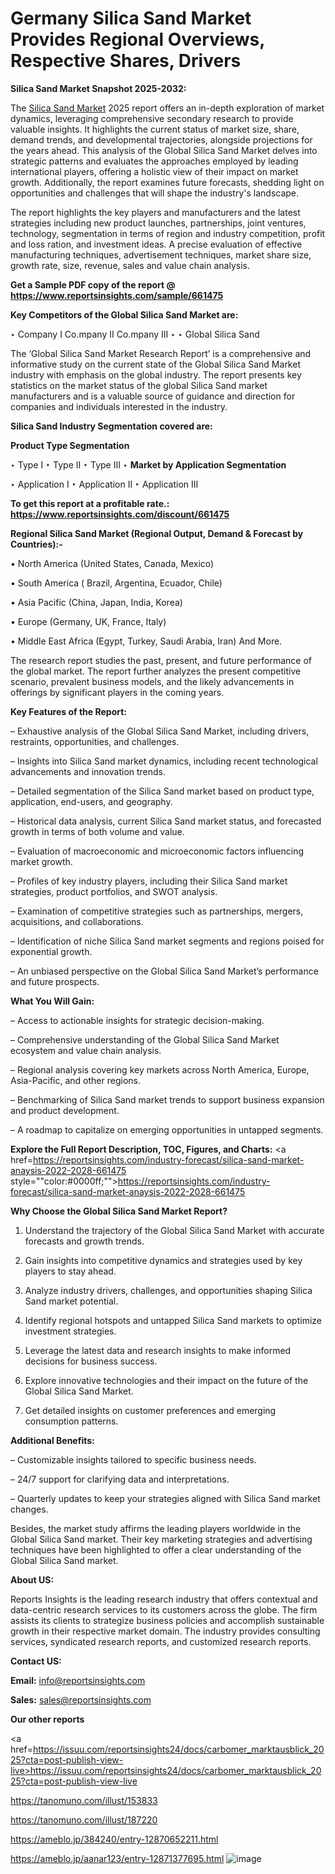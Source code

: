 # Germany Silica Sand Market Provides Regional Overviews, Respective Shares, Drivers

<strong>Silica Sand Market Snapshot 2025-2032:</strong>

The <a href=https://www.reportsinsights.com/sample/661475>Silica Sand Market</a> 2025 report offers an in-depth exploration of market dynamics, leveraging comprehensive secondary research to provide valuable insights. It highlights the current status of market size, share, demand trends, and developmental trajectories, alongside projections for the years ahead. This analysis of the Global Silica Sand Market delves into strategic patterns and evaluates the approaches employed by leading international players, offering a holistic view of their impact on market growth. Additionally, the report examines future forecasts, shedding light on opportunities and challenges that will shape the industry's landscape.

The report highlights the key players and manufacturers and the latest strategies including new product launches, partnerships, joint ventures, technology, segmentation in terms of region and industry competition, profit and loss ration, and investment ideas. A precise evaluation of effective manufacturing techniques, advertisement techniques, market share size, growth rate, size, revenue, sales and value chain analysis.

<strong>Get a Sample PDF copy of the report @ <a href=https://www.reportsinsights.com/sample/661475 style=color:#0000ff;>https://www.reportsinsights.com/sample/661475</a></strong>

<strong>Key Competitors of the Global Silica Sand Market are:</strong>

‣ Company I Co.mpany II Co.mpany III
‣ 
‣ Global Silica Sand

The ‘Global Silica Sand Market Research Report’ is a comprehensive and informative study on the current state of the Global Silica Sand Market industry with emphasis on the global industry. The report presents key statistics on the market status of the global Silica Sand market manufacturers and is a valuable source of guidance and direction for companies and individuals interested in the industry.

<strong>Silica Sand Industry Segmentation covered are:</strong>

<strong>Product Type Segmentation</strong>

‣ Type I
‣ Type II
‣ Type III
‣ 
<strong>Market by Application Segmentation</strong>

‣ Application I
‣ Application II 
‣ Application III

<strong>To get this report at a profitable rate.: <a href=https://www.reportsinsights.com/discount/661475 style=color:#0000ff;>https://www.reportsinsights.com/discount/661475</a></strong>

<strong>Regional Silica Sand Market (Regional Output, Demand &amp; Forecast by Countries):-</strong>

• North America (United States, Canada, Mexico)

• South America ( Brazil, Argentina, Ecuador, Chile)

• Asia Pacific (China, Japan, India, Korea)

• Europe (Germany, UK, France, Italy)

• Middle East Africa (Egypt, Turkey, Saudi Arabia, Iran) And More.

The research report studies the past, present, and future performance of the global market. The report further analyzes the present competitive scenario, prevalent business models, and the likely advancements in offerings by significant players in the coming years.

<strong>Key Features of the Report:</strong>

– Exhaustive analysis of the Global Silica Sand Market, including drivers, restraints, opportunities, and challenges.

– Insights into Silica Sand market dynamics, including recent technological advancements and innovation trends.

– Detailed segmentation of the Silica Sand market based on product type, application, end-users, and geography.

– Historical data analysis, current Silica Sand market status, and forecasted growth in terms of both volume and value.

– Evaluation of macroeconomic and microeconomic factors influencing market growth.

– Profiles of key industry players, including their Silica Sand market strategies, product portfolios, and SWOT analysis.

– Examination of competitive strategies such as partnerships, mergers, acquisitions, and collaborations.

– Identification of niche Silica Sand market segments and regions poised for exponential growth.

– An unbiased perspective on the Global Silica Sand Market’s performance and future prospects.

<strong>What You Will Gain:</strong>

– Access to actionable insights for strategic decision-making.

– Comprehensive understanding of the Global Silica Sand Market ecosystem and value chain analysis.

– Regional analysis covering key markets across North America, Europe, Asia-Pacific, and other regions.

– Benchmarking of Silica Sand market trends to support business expansion and product development.

– A roadmap to capitalize on emerging opportunities in untapped segments.

<strong>Explore the Full Report Description, TOC, Figures, and Charts:</strong>
<a href=https://reportsinsights.com/industry-forecast/silica-sand-market-anaysis-2022-2028-661475 style=""color:#0000ff;"">https://reportsinsights.com/industry-forecast/silica-sand-market-anaysis-2022-2028-661475</a>

<strong>Why Choose the Global Silica Sand Market Report?</strong>

1. Understand the trajectory of the Global Silica Sand Market with accurate forecasts and growth trends.

2. Gain insights into competitive dynamics and strategies used by key players to stay ahead.

3. Analyze industry drivers, challenges, and opportunities shaping Silica Sand market potential.

4. Identify regional hotspots and untapped Silica Sand markets to optimize investment strategies.

5. Leverage the latest data and research insights to make informed decisions for business success.

6. Explore innovative technologies and their impact on the future of the Global Silica Sand Market.

7. Get detailed insights on customer preferences and emerging consumption patterns.

<strong>Additional Benefits:</strong>

– Customizable insights tailored to specific business needs.

– 24/7 support for clarifying data and interpretations.

– Quarterly updates to keep your strategies aligned with Silica Sand market changes.

Besides, the market study affirms the leading players worldwide in the Global Silica Sand market. Their key marketing strategies and advertising techniques have been highlighted to offer a clear understanding of the Global Silica Sand market.

<strong><strong>About US</strong>:</strong>

Reports Insights is the leading research industry that offers contextual and data-centric research services to its customers across the globe. The firm assists its clients to strategize business policies and accomplish sustainable growth in their respective market domain. The industry provides consulting services, syndicated research reports, and customized research reports.

<strong>Contact US:</strong>

<p class=><b>Email:</b> <a href=mailto:info@reportsinsights.com>info@reportsinsights.com</a></p>
<p class=><b>Sales:</b> <a href=mailto:sales@reportsinsights.com>sales@reportsinsights.com</a></p>

<strong>Our other reports</strong>

<a href=https://issuu.com/reportsinsights24/docs/carbomer_marktausblick_2025?cta=post-publish-view-live>https://issuu.com/reportsinsights24/docs/carbomer_marktausblick_2025?cta=post-publish-view-live</a>

<a href=https://tanomuno.com/illust/153833>https://tanomuno.com/illust/153833</a>

<a href=https://tanomuno.com/illust/187220>https://tanomuno.com/illust/187220</a>

<a href=https://ameblo.jp/384240/entry-12870652211.html>https://ameblo.jp/384240/entry-12870652211.html</a>

<a href=https://ameblo.jp/aanar123/entry-12871377695.html>https://ameblo.jp/aanar123/entry-12871377695.html</a>
![image](https://github.com/user-attachments/assets/78012acd-47be-4c1f-98a5-1b68d22744f7)
